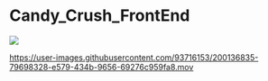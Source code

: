 # Candy_Crush_FrontEnd
![](https://i.imgflip.com/6zneyh.gif) 


https://user-images.githubusercontent.com/93716153/200136835-79698328-e579-434b-9656-69276c959fa8.mov

